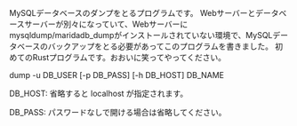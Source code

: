 MySQLデータベースのダンプをとるプログラムです。
Webサーバーとデータベースサーバーが別々になっていて、Webサーバーにmysqldump/maridadb_dumpがインストールされていない環境で、MySQLデータベースのバックアップをとる必要があってこのプログラムを書きました。
初めてのRustプログラムです。おおいに笑ってやってください。

dump -u DB_USER [-p DB_PASS] [-h DB_HOST] DB_NAME

DB_HOST: 省略すると localhost が指定されます。

DB_PASS: パスワードなしで開ける場合は省略してください。
